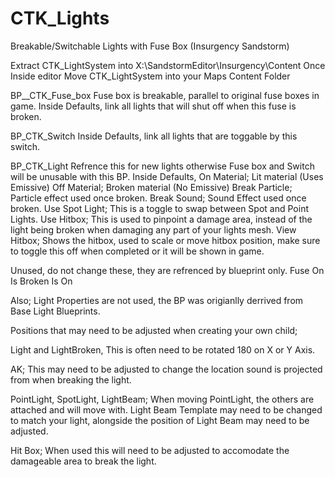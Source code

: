 # CTK_Lights
Breakable/Switchable Lights with Fuse Box (Insurgency Sandstorm)

Extract CTK_LightSystem into X:\SandstormEditor\Insurgency\Content
Once Inside editor Move CTK_LightSystem into your Maps Content Folder


BP__CTK_Fuse_box
Fuse box is breakable, parallel to original fuse boxes in game.
Inside Defaults, link all lights that will shut off when this fuse is broken.


BP_CTK_Switch
Inside Defaults, link all lights that are toggable by this switch.


BP_CTK_Light
Refrence this for new lights otherwise Fuse box and Switch will be unusable with this BP.
Inside Defaults,
On Material; Lit material (Uses Emissive)
Off Material; Broken material (No Emissive)
Break Particle; Particle effect used once broken.
Break Sound; Sound Effect used once broken.
Use Spot Light; This is a toggle to swap between Spot and Point Lights.
Use Hitbox; This is used to pinpoint a damage area, instead of the light being broken when damaging any part of your lights mesh.
View Hitbox; Shows the hitbox, used to scale or move hitbox position, make sure to toggle this off when completed or it will be shown in game.

Unused, do not change these, they are refrenced by blueprint only.
Fuse On
Is Broken
Is On

Also; Light Properties are not used, the BP was origianlly derrived from Base Light Blueprints.

Positions that may need to be adjusted when creating your own child;

Light and LightBroken, This is often need to be rotated 180 on X or Y Axis.

AK; This may need to be adjusted to change the location sound is projected from when breaking the light.

PointLight, SpotLight, LightBeam; When moving PointLight, the others are attached and will move with. Light Beam Template may need to be changed to match your light, alongside the position of Light Beam may need to be adjusted.

Hit Box; When used this will need to be adjusted to accomodate the damageable area to break the light.
